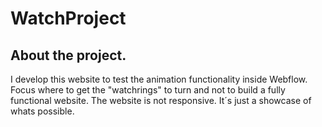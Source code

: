 # WatchProject

## About the project.

I develop this website to test the animation functionality inside Webflow. 
Focus where to get the "watchrings" to turn and not to build a fully functional website. The website is not responsive. It´s just a showcase of whats possible. 
